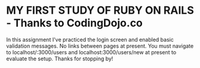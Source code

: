 # MY FIRST STUDY OF RUBY ON RAILS - Thanks to CodingDojo.co

In this assignment I've practiced the login screen and enabled basic validation messages. No links between pages at present. You must navigate to localhost/:3000/users and localhost:3000/users/new at present to evaluate the setup. Thanks for stopping by!